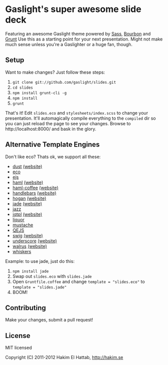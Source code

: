 # Gaslight's super awesome slide deck

Featuring an awesome Gaslight theme powered by [Sass](http://sass-lang.com/),
[Bourbon](http://thoughtbot.com/bourbon/) and [Grunt](http://gruntjs.com/)
Use this as a starting point for your next presentation. Might not make much
sense unless you're a Gaslighter or a huge fan, though.

## Setup

Want to make changes? Just follow these steps:

1. `git clone git://github.com/gaslight/slides.git`
1. `cd slides`
1. `npm install grunt-cli -g`
1. `npm install`
1. `grunt`

That's it! Edit `slides.eco` and `stylesheets/index.scss` to change your presentation.
It'll automagically compile everything to the `compiled` dir so you can just reload the
page to see your changes. Browse to http://localhost:8000/ and bask in the glory.

## Alternative Template Engines

Don't like eco? Thats ok, we support all these:

  - [dust](https://github.com/akdubya/dustjs) [(website)](http://akdubya.github.com/dustjs/)
  - [eco](https://github.com/sstephenson/eco)
  - [ejs](https://github.com/visionmedia/ejs)
  - [haml](https://github.com/visionmedia/haml.js) [(website)](http://haml-lang.com/)
  - [haml-coffee](https://github.com/9elements/haml-coffee) [(website)](http://haml-lang.com/)
  - [handlebars](https://github.com/wycats/handlebars.js/) [(website)](http://handlebarsjs.com/)
  - [hogan](https://github.com/twitter/hogan.js) [(website)](http://twitter.github.com/hogan.js/)
  - [jade](https://github.com/visionmedia/jade) [(website)](http://jade-lang.com/)
  - [jazz](https://github.com/shinetech/jazz)
  - [jqtpl](https://github.com/kof/node-jqtpl) [(website)](http://api.jquery.com/category/plugins/templates/)
  - [liquor](https://github.com/chjj/liquor)
  - [mustache](https://github.com/janl/mustache.js)
  - [QEJS](https://github.com/jepso/QEJS)
  - [swig](https://github.com/paularmstrong/swig) [(website)](http://paularmstrong.github.com/swig/)
  - [underscore](https://github.com/documentcloud/underscore) [(website)](http://documentcloud.github.com/underscore/)
  - [walrus](https://github.com/jeremyruppel/walrus) [(website)](http://documentup.com/jeremyruppel/walrus/)
  - [whiskers](https://github.com/gsf/whiskers.js/tree/)

Example: to use jade, just do this:

1. `npm install jade`
1. Swap out `slides.eco` with `slides.jade`
1. Open `Gruntfile.coffee` and change `template = "slides.eco"` to `template = "slides.jade"`
1. BOOM!

## Contributing

Make your changes, submit a pull request!

## License

MIT licensed

Copyright (C) 2011-2012 Hakim El Hattab, http://hakim.se

